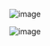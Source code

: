 ![image](https://user-images.githubusercontent.com/41470575/210211163-84f67a09-a0b0-44bc-a9a7-771f753c4279.png)


![image](https://user-images.githubusercontent.com/41470575/210211179-c22c788c-db0e-4a3d-90d2-1d8e896e21f0.png)

